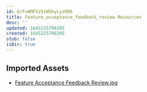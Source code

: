 ```yaml
---
id: 6rFvWMFVz91W5kyLyzRR6
title: Feature_acceptance_feedback_review Resources
desc: ''
updated: 1645225706395
created: 1645225706395
stub: false
isDir: true
---
```

## Imported Assets
- [Feature Acceptance Feedback Review.jpg](/assets/feature-acceptance-feedback-review-jQi8L0X5f0n2.jpg)
